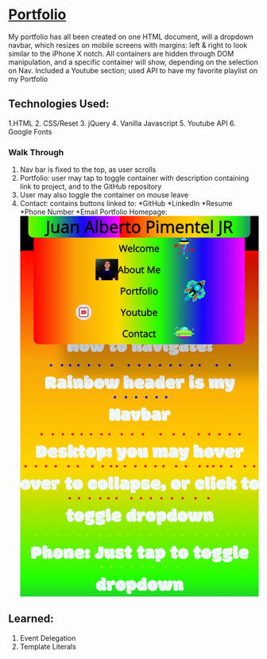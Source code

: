 # [Portfolio](https://jpimentel45.github.io/Portfolio/)
My portfolio has all been created on one HTML document, will a dropdown navbar, which resizes on mobile screens with margins: left & right to look similar to the iPhone X notch. All containers are hidden through DOM manipulation, and a specific container will show, depending on the selection on Nav. Included a Youtube section; used API to have my favorite playlist on my Portfolio
## Technologies Used:
1.HTML
2. CSS/Reset
3. jQuery
4. Vanilla Javascript
5. Youtube API
6. Google Fonts
### Walk Through
1. Nav bar is fixed to the top, as user scrolls
2. Portfolio: user may tap to toggle container with description containing link to project, and to the GitHub repository
3. User may also toggle the container on mouse leave
4. Contact: contains buttons linked to:
*GitHub
*LinkedIn
*Resume
*Phone Number
*Email
Portfolio Homepage: 
![Welcome page Screenshot](https://github.com/jpimentel45/Portfolio/blob/master/assets/images/port.png "Logo Title Text 1")
## Learned:
1. Event Delegation
2. Template Literals
